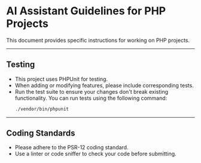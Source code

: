 # AI Assistant Guidelines for PHP Projects

This document provides specific instructions for working on PHP projects.

---

## Testing

- This project uses PHPUnit for testing.
- When adding or modifying features, please include corresponding tests.
- Run the test suite to ensure your changes don't break existing functionality. You can run tests using the following command:
  ```bash
  ./vendor/bin/phpunit
  ```

---

## Coding Standards

- Please adhere to the PSR-12 coding standard.
- Use a linter or code sniffer to check your code before submitting.
